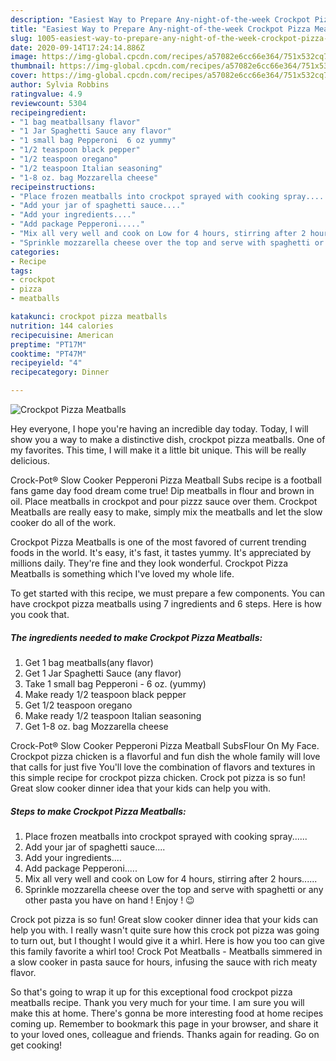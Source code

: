 ```yaml
---
description: "Easiest Way to Prepare Any-night-of-the-week Crockpot Pizza Meatballs"
title: "Easiest Way to Prepare Any-night-of-the-week Crockpot Pizza Meatballs"
slug: 1005-easiest-way-to-prepare-any-night-of-the-week-crockpot-pizza-meatballs
date: 2020-09-14T17:24:14.886Z
image: https://img-global.cpcdn.com/recipes/a57082e6cc66e364/751x532cq70/crockpot-pizza-meatballs-recipe-main-photo.jpg
thumbnail: https://img-global.cpcdn.com/recipes/a57082e6cc66e364/751x532cq70/crockpot-pizza-meatballs-recipe-main-photo.jpg
cover: https://img-global.cpcdn.com/recipes/a57082e6cc66e364/751x532cq70/crockpot-pizza-meatballs-recipe-main-photo.jpg
author: Sylvia Robbins
ratingvalue: 4.9
reviewcount: 5304
recipeingredient:
- "1 bag meatballsany flavor"
- "1 Jar Spaghetti Sauce any flavor"
- "1 small bag Pepperoni  6 oz yummy"
- "1/2 teaspoon black pepper"
- "1/2 teaspoon oregano"
- "1/2 teaspoon Italian seasoning"
- "1-8 oz. bag Mozzarella cheese"
recipeinstructions:
- "Place frozen meatballs into crockpot sprayed with cooking spray......"
- "Add your jar of spaghetti sauce...."
- "Add your ingredients...."
- "Add package Pepperoni....."
- "Mix all very well and cook on Low for 4 hours, stirring after 2 hours......"
- "Sprinkle mozzarella cheese over the top and serve with spaghetti or any other pasta you have on hand ! Enjoy ! 😉"
categories:
- Recipe
tags:
- crockpot
- pizza
- meatballs

katakunci: crockpot pizza meatballs 
nutrition: 144 calories
recipecuisine: American
preptime: "PT17M"
cooktime: "PT47M"
recipeyield: "4"
recipecategory: Dinner

---
```



![Crockpot Pizza Meatballs](https://img-global.cpcdn.com/recipes/a57082e6cc66e364/751x532cq70/crockpot-pizza-meatballs-recipe-main-photo.jpg)

Hey everyone, I hope you're having an incredible day today. Today, I will show you a way to make a distinctive dish, crockpot pizza meatballs. One of my favorites. This time, I will make it a little bit unique. This will be really delicious.

Crock-Pot® Slow Cooker Pepperoni Pizza Meatball Subs recipe is a football fans game day food dream come true! Dip meatballs in flour and brown in oil. Place meatballs in crockpot and pour pizzz sauce over them. Crockpot Meatballs are really easy to make, simply mix the meatballs and let the slow cooker do all of the work.

Crockpot Pizza Meatballs is one of the most favored of current trending foods in the world. It's easy, it's fast, it tastes yummy. It's appreciated by millions daily. They're fine and they look wonderful. Crockpot Pizza Meatballs is something which I've loved my whole life.


To get started with this recipe, we must prepare a few components. You can have crockpot pizza meatballs using 7 ingredients and 6 steps. Here is how you cook that.

<!--inarticleads1-->

##### The ingredients needed to make Crockpot Pizza Meatballs:

1. Get 1 bag meatballs(any flavor)
1. Get 1 Jar Spaghetti Sauce (any flavor)
1. Take 1 small bag Pepperoni - 6 oz. (yummy)
1. Make ready 1/2 teaspoon black pepper
1. Get 1/2 teaspoon oregano
1. Make ready 1/2 teaspoon Italian seasoning
1. Get 1-8 oz. bag Mozzarella cheese


Crock-Pot® Slow Cooker Pepperoni Pizza Meatball SubsFlour On My Face. Crockpot pizza chicken is a flavorful and fun dish the whole family will love that calls for just five You&#39;ll love the combination of flavors and textures in this simple recipe for crockpot pizza chicken. Crock pot pizza is so fun! Great slow cooker dinner idea that your kids can help you with. 

<!--inarticleads2-->

##### Steps to make Crockpot Pizza Meatballs:

1. Place frozen meatballs into crockpot sprayed with cooking spray......
1. Add your jar of spaghetti sauce....
1. Add your ingredients....
1. Add package Pepperoni.....
1. Mix all very well and cook on Low for 4 hours, stirring after 2 hours......
1. Sprinkle mozzarella cheese over the top and serve with spaghetti or any other pasta you have on hand ! Enjoy ! 😉


Crock pot pizza is so fun! Great slow cooker dinner idea that your kids can help you with. I really wasn&#39;t quite sure how this crock pot pizza was going to turn out, but I thought I would give it a whirl. Here is how you too can give this family favorite a whirl too! Crock Pot Meatballs - Meatballs simmered in a slow cooker in pasta sauce for hours, infusing the sauce with rich meaty flavor. 

So that's going to wrap it up for this exceptional food crockpot pizza meatballs recipe. Thank you very much for your time. I am sure you will make this at home. There's gonna be more interesting food at home recipes coming up. Remember to bookmark this page in your browser, and share it to your loved ones, colleague and friends. Thanks again for reading. Go on get cooking!
